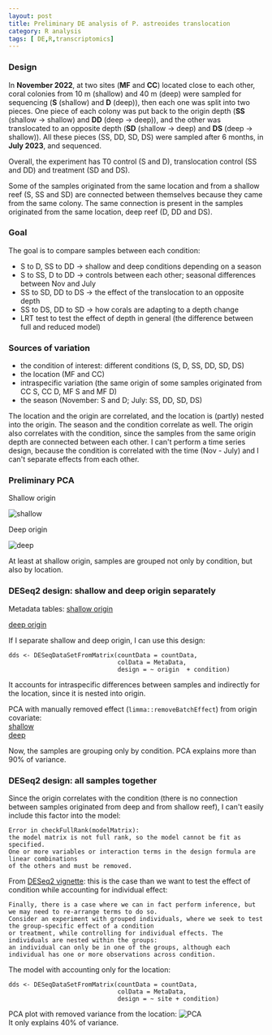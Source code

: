 ```yaml
---
layout: post
title: Preliminary DE analysis of P. astreoides translocation
category: R analysis
tags: [ DE,R,transcriptomics]
---
```


### Design

In **November 2022**, at two sites (**MF** and **CC**) located close to each other, coral colonies from 10 m (shallow) and 40 m (deep) were sampled for sequencing (**S** (shallow) and **D** (deep)),
then each one was split into two pieces. 
One piece of each colony was put back to the origin depth (**SS** (shallow -> shallow) and **DD** (deep -> deep)),
and the other was translocated to an opposite depth (**SD** (shallow -> deep) and **DS** (deep -> shallow)).
All these pieces (SS, DD, SD, DS) were sampled after 6 months, in **July 2023**, and sequenced.  

Overall, the experiment has T0 control (S and D), translocation control (SS and DD) and treatment (SD and DS).  

Some of the samples originated from the same location and from a shallow reef (S, SS and SD) are connected between themselves because they came from the same colony.
The same connection is present in the samples originated from the same location, deep reef (D, DD and DS). 

### Goal

The goal is to compare samples between each condition:  
- S to D, SS to DD -> shallow and deep conditions depending on a season
- S to SS, D to DD -> controls between each other; seasonal differences between Nov and July
- SS to SD, DD to DS -> the effect of the translocation to an opposite depth
- SS to DS, DD to SD -> how corals are adapting to a depth change
- LRT test to test the effect of depth in general (the difference between full and reduced model)

### Sources of variation

- the condition of interest: different conditions (S, D, SS, DD, SD, DS)
- the location (MF and CC)
- intraspecific variation (the same origin of some samples originated from CC S, CC D, MF S and MF D)
- the season (November: S and D; July: SS, DD, SD, DS)

The location and the origin are correlated, and the location is (partly) nested into the origin. The season and the condition correlate as well.
The origin also correlates with the condition, since the samples from the same origin depth are connected between each other. 
I can't perform a time series design, because the condition is correlated with the time (Nov - July) and I can't separate effects from each other. 

### Preliminary PCA

Shallow origin  

![shallow]({{site.baseurl}}/images/PCA.shallow.png)

Deep origin   

![deep]({{site.baseurl}}/images/PCA.deep.png)

At least at shallow origin, samples are grouped not only by condition, but also by location.  

### DESeq2 design: shallow and deep origin separately

Metadata tables: 
[shallow origin](https://github.com/talimass/Cayman-translocation/blob/main/RNAseq_analysis/DE_analysis/Metadata.origin.S.csv)

[deep origin](https://github.com/talimass/Cayman-translocation/blob/main/RNAseq_analysis/DE_analysis/Metadata.origin.D.csv)

If I separate shallow and deep origin, I can use this design:

```
dds <- DESeqDataSetFromMatrix(countData = countData,
                              colData = MetaData,
                              design = ~ origin  + condition)
```
It accounts for intraspecific differences between samples and indirectly for the location, since it is nested into origin.

PCA with manually removed effect (`limma::removeBatchEffect`) from origin covariate:  
[shallow](https://github.com/talimass/Cayman-translocation/blob/main/RNAseq_analysis/DE_analysis/results/PCA.shallow.pdf)  
[deep](https://github.com/talimass/Cayman-translocation/blob/main/RNAseq_analysis/DE_analysis/results/PCA.deep.pdf)  

Now, the samples are grouping only by condition. PCA explains more than 90% of variance.

### DESeq2 design: all samples together

Since the origin correlates with the condition (there is no connection between samples originated from deep and from shallow reef),
I can't easily include this factor into the model:

```
Error in checkFullRank(modelMatrix):
the model matrix is not full rank, so the model cannot be fit as specified.
One or more variables or interaction terms in the design formula are linear combinations
of the others and must be removed.
```
From [DESeq2 vignette](https://www.bioconductor.org/packages/release/bioc/vignettes/DESeq2/inst/doc/DESeq2.html#model-matrix-not-full-rank): this is the case than we want to test the effect of condition while
accounting for individual effect:

```
Finally, there is a case where we can in fact perform inference, but we may need to re-arrange terms to do so.
Consider an experiment with grouped individuals, where we seek to test the group-specific effect of a condition
or treatment, while controlling for individual effects. The individuals are nested within the groups:
an individual can only be in one of the groups, although each individual has one or more observations across condition.
```

The model with accounting only for the location:

```
dds <- DESeqDataSetFromMatrix(countData = countData,
                              colData = MetaData,
                              design = ~ site + condition)
```
PCA plot with removed variance from the location: 
![PCA]({{site.baseurl}}/images/PCA.full.png)  
It only explains 40% of variance.











